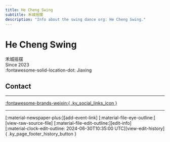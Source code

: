```yaml
---
title: He Cheng Swing
subtitle: 禾城摇摆
description: "Info about the swing dance org: He Cheng Swing."
---
```


# He Cheng Swing

禾城摇摆  
Since 2023  
:fontawesome-solid-location-dot: Jiaxing  


## Contact


---

 [:fontawesome-brands-weixin:{ .ky_social_links_icon }](# "禾城摇摆")

---

<div class="ky_page_footer" markdown>
<div class="ky_page_footer_trailing" markdown="span">
[:material-newspaper-plus:][add-event-link]
[:material-file-eye-outline:][view-raw-source-file]
[:material-file-edit-outline:][edit-info]
</div>
<div class="ky_page_footer_leading" markdown="span">
[:material-clock-edit-outline: 2024-06-30T10:35:00 UTC][view-edit-history]{ .ky_page_footer_history_button }
</div>
</div>

[add-event-link]: https://github.com/swingdance/events/issues/new?assignees=&labels=add+event&projects=&template=02-add_entity.yml&title=%5Bzh_CN%5D%20Add%20Event%3A%20%3CName%3E&region=zh_CN&province=Zhejiang&city=Jiaxing&org_id=he-cheng-swing "Add Event"
[view-raw-source-file]: https://github.com/swingdance/orgs/blob/main/zh_CN/he-cheng-swing.json "View Raw Source File"
[edit-info]: https://github.com/swingdance/orgs/issues/new?assignees=&labels=update+org&projects=&template=03-update_entity.yml&title=%5Bzh_CN%5D%20Update%20Org%3A%20He%20Cheng%20Swing&region=zh_CN&id=he-cheng-swing&name=He%20Cheng%20Swing "Edit Info"

[view-edit-history]: https://github.com/swingdance/orgs/commits/main/zh_CN/he-cheng-swing.json "View Edit History"
